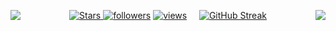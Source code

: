 <p align="center">
  <a href="https://github.com/iwayato?tab=repositories&sort=stargazers">
    <img alt="Stars" src="https://custom-icon-badges.demolab.com/github/stars/iwayato?color=55960c&style=flat-round&labelColor=488207&logo=star"/>
  <a href="https://github.com/iwayato?tab=followers">
    <img alt="followers" title="Follow me on Github" src="https://custom-icon-badges.demolab.com/github/followers/iwayato?color=236ad3&labelColor=1155ba&style=flat-round&logo=person-add&label=Follow&logoColor=white"/></a>
  <a href="https://github.com/iwayato/Simple-View-Counter">
    <img alt="views" title="GitHub profile views" src="https://komarev.com/ghpvc/?username=iwayato&label=Profile%20views&color=0e75b6&labelColor=0e75b6&style=flat"/></a>
  <a > <img align='left' src="https://github-readme-stats.vercel.app/api?username=iwayato&count_private=true&show_icons=true&theme=transparent&hide_border=true&hide_rank=true"/> <a>
  <a > &nbsp&nbsp&nbsp  <img align='right' src="https://github-readme-stats.vercel.app/api/top-langs/?username=iwayato&layout=compact&theme=transparent&hide_border=true"/> <a>
  <a href="https://git.io/streak-stats"><img src="https://github-readme-streak-stats.herokuapp.com?user=iwayato&theme=transparent&hide_border=true&date_format=j%20M%5B%20Y%5D&mode=weekly&type=png&hide_current_streak=true" alt="GitHub   
   Streak" /></a>
</p>


